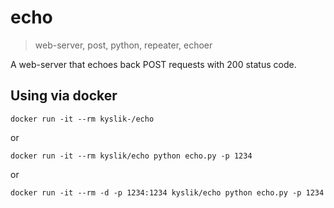 # echo

> web-server, post, python, repeater, echoer

A web-server that echoes back POST requests with 200 status code.

## Using via docker


```shell
docker run -it --rm kyslik-/echo
```

or

```shell
docker run -it --rm kyslik/echo python echo.py -p 1234
```

or 

```shell
docker run -it --rm -d -p 1234:1234 kyslik/echo python echo.py -p 1234
```

